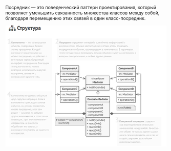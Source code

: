 Посредник — это поведенческий паттерн проектирования, который позволяет уменьшить связанность множества классов между собой, благодаря перемещению
этих связей в один класс-посредник.

![img.png](img.png)

